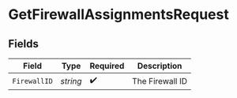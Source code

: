 # GetFirewallAssignmentsRequest


## Fields

| Field              | Type               | Required           | Description        |
| ------------------ | ------------------ | ------------------ | ------------------ |
| `FirewallID`       | *string*           | :heavy_check_mark: | The Firewall ID    |